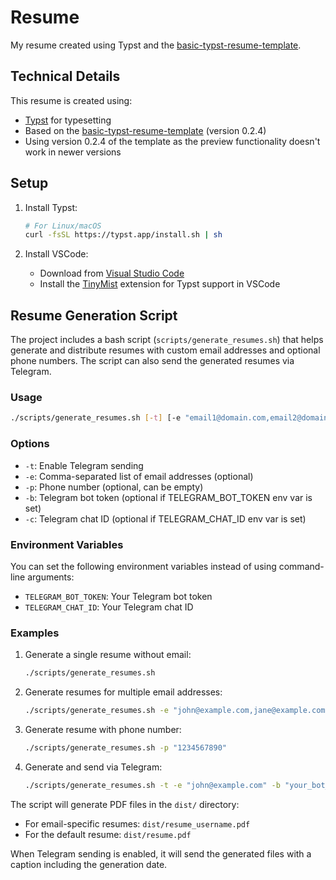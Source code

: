 # Resume

My resume created using Typst and the [basic-typst-resume-template](https://github.com/stuxf/basic-typst-resume-template).

## Technical Details

This resume is created using:
- [Typst](https://typst.app/) for typesetting
- Based on the [basic-typst-resume-template](https://github.com/stuxf/basic-typst-resume-template) (version 0.2.4)
- Using version 0.2.4 of the template as the preview functionality doesn't work in newer versions

## Setup

1. Install Typst:
   ```bash
   # For Linux/macOS
   curl -fsSL https://typst.app/install.sh | sh
   ```

2. Install VSCode:
   - Download from [Visual Studio Code](https://code.visualstudio.com/)
   - Install the [TinyMist](https://marketplace.visualstudio.com/items?itemName=myriad-dreamin.tinymist) extension for Typst support in VSCode

## Resume Generation Script

The project includes a bash script (`scripts/generate_resumes.sh`) that helps generate and distribute resumes with custom email addresses and optional phone numbers. The script can also send the generated resumes via Telegram.

### Usage

```bash
./scripts/generate_resumes.sh [-t] [-e "email1@domain.com,email2@domain.com"] [-p ["1234567890"]] [-b "bot_token"] [-c "chat_id"]
```

### Options

- `-t`: Enable Telegram sending
- `-e`: Comma-separated list of email addresses (optional)
- `-p`: Phone number (optional, can be empty)
- `-b`: Telegram bot token (optional if TELEGRAM_BOT_TOKEN env var is set)
- `-c`: Telegram chat ID (optional if TELEGRAM_CHAT_ID env var is set)

### Environment Variables

You can set the following environment variables instead of using command-line arguments:
- `TELEGRAM_BOT_TOKEN`: Your Telegram bot token
- `TELEGRAM_CHAT_ID`: Your Telegram chat ID

### Examples

1. Generate a single resume without email:
   ```bash
   ./scripts/generate_resumes.sh
   ```

2. Generate resumes for multiple email addresses:
   ```bash
   ./scripts/generate_resumes.sh -e "john@example.com,jane@example.com"
   ```

3. Generate resume with phone number:
   ```bash
   ./scripts/generate_resumes.sh -p "1234567890"
   ```

4. Generate and send via Telegram:
   ```bash
   ./scripts/generate_resumes.sh -t -e "john@example.com" -b "your_bot_token" -c "your_chat_id"
   ```

The script will generate PDF files in the `dist/` directory:
- For email-specific resumes: `dist/resume_username.pdf`
- For the default resume: `dist/resume.pdf`

When Telegram sending is enabled, it will send the generated files with a caption including the generation date.